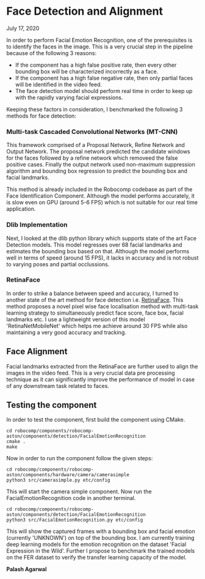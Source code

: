 # Face Detection and Alignment
 
July 17, 2020

In order to perform Facial Emotion Recognition, one of the prerequisites is to identify the faces in the image. This is a very crucial step in the pipeline because of the following 3 reasons:

- If the component has a high false positive rate, then every other bounding box will be characterized incorrectly as a face.
- If the component has a high false negative rate, then only partial faces will be identified in the video feed.
- The face detection model should perform real time in order to keep up with the rapidly varying facial expressions. 

Keeping these factors in consideration, I benchmarked the following 3 methods for face detection:

### Multi-task Cascaded Convolutional Networks (MT-CNN)

This framework comprised of a Proposal Network, Refine Network and Output Network. The proposal network predicted the candidate windows for the faces followed by a refine network which removeed the false positive cases. Finally the output network used non-maximum suppression algorithm and bounding box regression to predict the bounding box and facial landmarks.

This method is already included in the Robocomp codebase as part of the Face Identification Component. Although the model performs accurately, it is slow even on GPU (around 5-6 FPS) which is not suitable for our real time application.

### Dlib Implementation

Next, I looked at the dlib python library which supports state of the art Face Detection models. This model regresses over 68 facial landmarks and estimates the bounding box based on that. Although the model performs well in terms of speed (around 15 FPS), it lacks in accuracy and is not robust to varying poses and partial occlussions. 

### RetinaFace

In order to strike a balance between speed and accuracy, I turned to another state of the art method for face detection i.e. [RetinaFace](https://arxiv.org/pdf/1905.00641.pdf). This method proposes a novel pixel wise face localisation method with multi-task learning strategy to simultaneously predict face score, face box, facial landmarks etc. I use a lightweight version of this model 'RetinaNetMobileNet' which helps me achieve around 30 FPS while also maintaining a very good accuracy and tracking. 

## Face Alignment

Facial landmarks extracted from the RetinaFace are further used to align the images in the video feed. This is a very crucial data pre processing technique as it can significantly improve the performance of model in case of any downstream task related to faces. 

## Testing the component

In order to test the component, first build the component using CMake.

```
cd robocomp/components/robocomp-aston/components/detection/FacialEmotionRecognition
cmake .
make
```

Now in order to run the component follow the given steps:

```
cd robocomp/components/robocomp-aston/components/hardware/camera/camerasimple
python3 src/camerasimple.py etc/config
```

This will start the camera simple component. Now run the FacialEmotionRecognition code in another terminal.

```
cd robocomp/components/robocomp-aston/components/detection/FacialEmotionRecognition
python3 src/FacialEmotionRecognition.py etc/config
```

This will show the captured frames with a bounding box and facial emotion (currently 'UNKNOWN') on top of the bounding box. I am currently training deep learning models for the emotion recognition on the dataset 'Facial Expression in the Wild'. Further I propose to benchmark the trained models on the FER dataset to verify the transfer learning capacity of the model.

**Palash Agarwal**